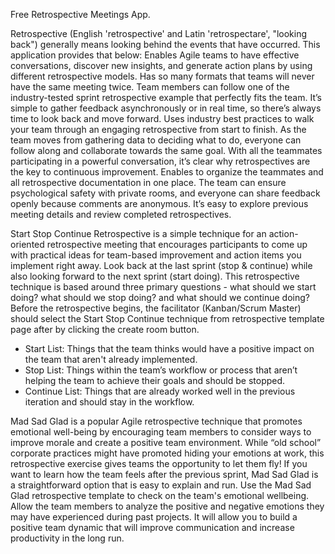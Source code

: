 Free Retrospective Meetings App.

Retrospective (English 'retrospective' and Latin 'retrospectare', "looking back") generally means looking behind the events that have occurred.
This application provides that below:
  Enables Agile teams to have effective conversations, discover new insights, and generate action plans by using different retrospective models.
  Has so many formats that teams will never have the same meeting twice. Team members can follow one of the industry-tested sprint retrospective example that perfectly fits the team. It’s simple to gather feedback asynchronously or in real time, so there’s always time to look back and move forward.
  Uses industry best practices to walk your team through an engaging retrospective from start to finish. As the team moves from gathering data to deciding what to do, everyone can follow along and collaborate towards the same goal. With all the teammates participating in a powerful conversation, it’s clear why retrospectives are the key to continuous improvement.
  Enables to organize the teammates and all retrospective documentation in one place. The team can ensure psychological safety with private rooms, and everyone can share feedback openly because comments are anonymous. It’s easy to explore previous meeting details and review completed retrospectives.
  
  Start Stop Continue Retrospective is a simple technique for an action-oriented retrospective meeting that encourages participants to come up with practical ideas for team-based improvement and action items you implement right away. Look back at the last sprint (stop & continue) while also looking forward to the next sprint (start doing). This retrospective technique is based around three primary questions - what should we start doing? what should we stop doing? and what should we continue doing? Before the retrospective begins, the facilitator (Kanban/Scrum Master) should select the Start Stop Continue technique from retrospective template page after by clicking the create room button. 
  - Start List: Things that the team thinks would have a positive impact on the team that aren't already implemented. 
  - Stop List: Things within the team’s workflow or process that aren’t helping the team to achieve their goals and should be stopped. 
  - Continue List: Things that are already worked well in the previous iteration and should stay in the workflow.
  
  Mad Sad Glad is a popular Agile retrospective technique that promotes emotional well-being by encouraging team members to consider ways to improve morale and create a positive team environment. While “old school” corporate practices might have promoted hiding your emotions at work, this retrospective exercise gives teams the opportunity to let them fly! If you want to learn how the team feels after the previous sprint, Mad Sad Glad is a straightforward option that is easy to explain and run. Use the Mad Sad Glad retrospective template to check on the team's emotional wellbeing. Allow the team members to analyze the positive and negative emotions they may have experienced during past projects. It will allow you to build a positive team dynamic that will improve communication and increase productivity in the long run.
